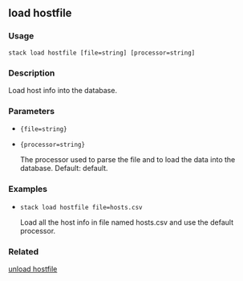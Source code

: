## load hostfile

### Usage

`stack load hostfile [file=string] [processor=string]`

### Description


Load host info into the database.



### Parameters
* `{file=string}`
* `{processor=string}`

   The processor used to parse the file and to load the data into the
	database. Default: default.

### Examples

* `stack load hostfile file=hosts.csv`

   Load all the host info in file named hosts.csv and use the default
	processor.


### Related
[unload hostfile](unload-hostfile)



